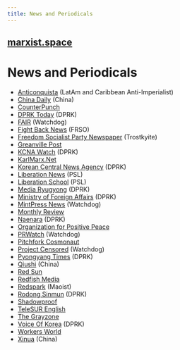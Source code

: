 ```yaml
---
title: News and Periodicals
---
```


## [marxist.space](https://marxist.space)

# News and Periodicals

* [Anticonquista](https://anticonquista.com/) (LatAm and Caribbean Anti-Imperialist)
* [China Daily](http://global.chinadaily.com.cn/) (China)
* [CounterPunch](https://www.counterpunch.org/)
* [DPRK Today](https://www.dprktoday.com/) (DPRK)
* [FAIR](https://fair.org/) (Watchdog)
* [Fight Back News](https://www.fightbacknews.org/) (FRSO)
* [Freedom Socialist Party Newspaper](https://socialism.com/freedom-socialist-newspaper/) (Trostkyite)
* [Greanville Post](https://www.greanvillepost.com/)
* [KCNA Watch](https://kcnawatch.org/korea-central-tv-livestream/) (DPRK)
* [KarlMarx.Net](https://sites.google.com/a/karlmarx.net/open/)
* [Korean Central News Agency](https://www.kcna.kp) (DPRK)
* [Liberation News](https://www.liberationnews.org/) (PSL)
* [Liberation School](https://liberationschool.org/) (PSL)
* [Media Ryugyong](http://mediaryugyong.com.kp/index.php/first/select_language/2/1) (DPRK)
* [Ministry of Foreign Affairs](http://www.mfa.gov.kp/en/) (DPRK)
* [MintPress News](https://www.mintpressnews.com/) (Watchdog)
* [Monthly Review](https://monthlyreview.org/)
* [Naenara](https://www.naenara.com.kp/) (DPRK)
* [Organization for Positive Peace](https://forpositivepeace.org/)
* [PRWatch](https://www.prwatch.org/) (Watchdog)
* [Pitchfork Cosmonaut](https://pitchforkcosmonaut.org/)
* [Project Censored](https://www.projectcensored.org/) (Watchdog)
* [Pyongyang Times](https://www.pyongyangtimes.com.kp/) (DPRK)
* [Qiushi](http://english.qstheory.cn/) (China)
* [Red Sun](http://www.redsun.org/)
* [Redfish Media](https://redfish.media/)
* [Redspark](https://www.redspark.nu/en/) (Maoist)
* [Rodong Sinmun](http://www.rodong.rep.kp/en/) (DPRK)
* [Shadowproof](https://shadowproof.com/)
* [TeleSUR English](https://www.telesurenglish.net/)
* [The Grayzone](https://thegrayzone.com/)
* [Voice Of Korea](https://www.vok.rep.kp/index.php?CHANNEL=2&lang=) (DPRK)
* [Workers World](https://www.workers.org/)
* [Xinua](http://www.xinhuanet.com/english/home.htm) (China)
